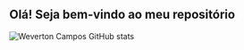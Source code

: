 ## Olá! Seja bem-vindo ao meu repositório

![Weverton Campos GitHub stats](https://github-readme-stats.vercel.app/api?username=wevertoncamposdev&show_icons=true&theme=transparent)
